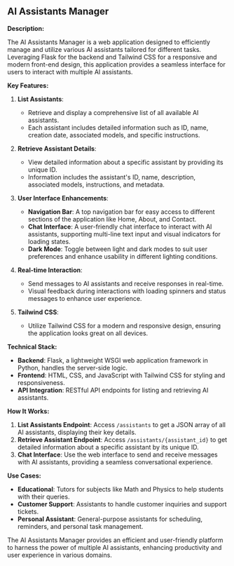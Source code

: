 ## AI Assistants Manager

**Description:**

The AI Assistants Manager is a web application designed to efficiently manage and utilize various AI assistants tailored for different tasks. Leveraging Flask for the backend and Tailwind CSS for a responsive and modern front-end design, this application provides a seamless interface for users to interact with multiple AI assistants.

**Key Features:**

1. **List Assistants**:
    
    - Retrieve and display a comprehensive list of all available AI assistants.
    - Each assistant includes detailed information such as ID, name, creation date, associated models, and specific instructions.
2. **Retrieve Assistant Details**:
    
    - View detailed information about a specific assistant by providing its unique ID.
    - Information includes the assistant's ID, name, description, associated models, instructions, and metadata.
3. **User Interface Enhancements**:
    
    - **Navigation Bar**: A top navigation bar for easy access to different sections of the application like Home, About, and Contact.
    - **Chat Interface**: A user-friendly chat interface to interact with AI assistants, supporting multi-line text input and visual indicators for loading states.
    - **Dark Mode**: Toggle between light and dark modes to suit user preferences and enhance usability in different lighting conditions.
4. **Real-time Interaction**:
    
    - Send messages to AI assistants and receive responses in real-time.
    - Visual feedback during interactions with loading spinners and status messages to enhance user experience.
5. **Tailwind CSS**:
    
    - Utilize Tailwind CSS for a modern and responsive design, ensuring the application looks great on all devices.

**Technical Stack:**

- **Backend**: Flask, a lightweight WSGI web application framework in Python, handles the server-side logic.
- **Frontend**: HTML, CSS, and JavaScript with Tailwind CSS for styling and responsiveness.
- **API Integration**: RESTful API endpoints for listing and retrieving AI assistants.

**How It Works:**

1. **List Assistants Endpoint**: Access `/assistants` to get a JSON array of all AI assistants, displaying their key details.
2. **Retrieve Assistant Endpoint**: Access `/assistants/{assistant_id}` to get detailed information about a specific assistant by its unique ID.
3. **Chat Interface**: Use the web interface to send and receive messages with AI assistants, providing a seamless conversational experience.

**Use Cases:**

- **Educational**: Tutors for subjects like Math and Physics to help students with their queries.
- **Customer Support**: Assistants to handle customer inquiries and support tickets.
- **Personal Assistant**: General-purpose assistants for scheduling, reminders, and personal task management.

The AI Assistants Manager provides an efficient and user-friendly platform to harness the power of multiple AI assistants, enhancing productivity and user experience in various domains.
